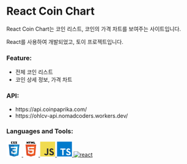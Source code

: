 <h1 align="left">React Coin Chart</h3>

React Coin Chart는 코인 리스트, 코인의 가격 차트를 보여주는 사이트입니다.

React를 사용하여 개발되었고, 토이 프로젝트입니다.

<h3 align="left">Feature:</h3>
<ul>
  <li>전체 코인 리스트</li>
  <li>코인 상세 정보, 가격 차트</li>
</ul>

<h3 align="left">API:</h3>
<ul>
  <li>https://api.coinpaprika.com/</li>
  <li>https://ohlcv-api.nomadcoders.workers.dev/</li>
</ul>

<h3 align="left">Languages and Tools:</h3>
<p align="left"> <a href="https://www.w3schools.com/css/" target="_blank" rel="noreferrer"> <img src="https://raw.githubusercontent.com/devicons/devicon/master/icons/css3/css3-original-wordmark.svg" alt="css3" width="40" height="40"/> </a> <a href="https://www.w3.org/html/" target="_blank" rel="noreferrer"> <img src="https://raw.githubusercontent.com/devicons/devicon/master/icons/html5/html5-original-wordmark.svg" alt="html5" width="40" height="40"/> </a> <a href="https://developer.mozilla.org/en-US/docs/Web/JavaScript" target="_blank" rel="noreferrer"> <img src="https://raw.githubusercontent.com/devicons/devicon/master/icons/javascript/javascript-original.svg" alt="javascript" width="40" height="40"/> </a>  <a href="https://developer.mozilla.org/en-US/docs/Web/Typescript" target="_blank" rel="noreferrer"> <img src="https://raw.githubusercontent.com/devicons/devicon/master/icons/typescript/typescript-original.svg" alt="typescript" width="40" height="40"/> </a> <a href="https://developer.mozilla.org/en-US/docs/Web/React" target="_blank" rel="noreferrer"> <img src="https://cdn.jsdelivr.net/gh/devicons/devicon/icons/react/react-original.svg" alt="react" width="40" height="40" /> </a>  </p>
